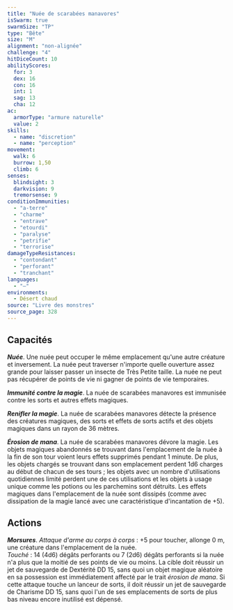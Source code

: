 ```yaml
---
title: "Nuée de scarabées manavores"
isSwarm: true
swarmSize: "TP"
type: "Bête"
size: "M"
alignment: "non-alignée"
challenge: "4"
hitDiceCount: 10
abilityScores:
  for: 3
  dex: 16
  con: 16
  int: 1
  sag: 13
  cha: 12
ac:
  armorType: "armure naturelle"
  value: 2
skills:
  - name: "discretion"
  - name: "perception"
movement:
  walk: 6
  burrow: 1,50
  climb: 6
senses:
  blindsight: 3
  darkvision: 9
  tremorsense: 9
conditionImmunities:
  - "a-terre"
  - "charme"
  - "entrave"
  - "etourdi"
  - "paralyse"
  - "petrifie"
  - "terrorise"
damageTypeResistances:
  - "contondant"
  - "perforant"
  - "tranchant"
languages:
  - "—"
environments:
  - Désert chaud
source: "Livre des monstres"
source_page: 328
---
```

## Capacités
_**Nuée**_. Une nuée peut occuper le même emplacement qu'une autre créature et inversement. La nuée peut traverser n'importe quelle ouverture assez grande pour laisser passer un insecte de Très Petite taille. La nuée ne peut pas récupérer de points de vie ni gagner de points de vie temporaires.

_**Immunité contre la magie**_. La nuée de scarabées manavores est immunisée contre les sorts et autres effets magiques.

_**Renifler la magie**_. La nuée de scarabées manavores détecte la présence des créatures magiques, des sorts et effets de sorts actifs et des objets magiques dans un rayon de 36 mètres.

_**Érosion de mana**_. La nuée de scarabées manavores dévore la magie. Les objets magiques abandonnés se trouvant dans l'emplacement de la nuée à la fin de son tour voient leurs effets supprimés pendant 1 minute. De plus, les objets chargés se trouvant dans son emplacement perdent 1d6 charges au début de chacun de ses tours ; les objets avec un nombre d'utilisations quotidiennes limité perdent une de ces utilisations et les objets à usage unique comme les potions ou les parchemins sont détruits. Les effets magiques dans l'emplacement de la nuée sont dissipés (comme avec dissipation de la magie lancé avec une caractéristique d'incantation de +5).

## Actions
_**Morsures**_. _Attaque d'arme au corps à corps_ : +5 pour toucher, allonge 0 m, une créature dans l'emplacement de la nuée.  
_Touché_ : 14 (4d6) dégâts perforants ou 7 (2d6) dégâts perforants si la nuée n'a plus que la moitié de ses points de vie ou moins. La cible doit réussir un jet de sauvegarde de Dextérité DD 15, sans quoi un objet magique aléatoire en sa possession est immédiatement affecté par le trait _érosion de mana_. Si cette attaque touche un lanceur de sorts, il doit réussir un jet de sauvegarde de Charisme DD 15, sans quoi l'un de ses emplacements de sorts de plus bas niveau encore inutilisé est dépensé.
